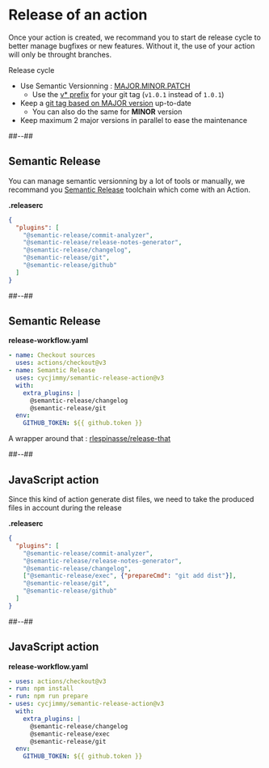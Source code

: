 <!-- .slide: -->

# Release of an action

Once your action is created, we recommand you to start de release cycle to better manage bugfixes or new features.
Without it, the use of your action will only be throught branches.

Release cycle

- Use Semantic Versionning : [MAJOR.MINOR.PATCH](https://semver.org/spec/v2.0.0.html#summary)
  - Use the [v* prefix](https://semver.org/spec/v2.0.0.html#is-v123-a-semantic-version) for your git tag (`v1.0.1` instead of `1.0.1`)
- Keep a [git tag based on MAJOR version](https://docs.github.com/en/actions/creating-actions/releasing-and-maintaining-actions#example-developer-process) up-to-date
  - You can also do the same for **MINOR** version
- Keep maximum 2 major versions in parallel to ease the maintenance
<!-- .element: class="list-fragment" -->

##--##

<!-- .slide: class="with-code-bg-dark" -->

## Semantic Release

You can manage semantic versionning by a lot of tools or manually,
we recommand you [Semantic Release](https://github.com/semantic-release/semantic-release) toolchain which come with an Action.

**.releaserc**

```json
{
  "plugins": [
    "@semantic-release/commit-analyzer",
    "@semantic-release/release-notes-generator",
    "@semantic-release/changelog",
    "@semantic-release/git",
    "@semantic-release/github"
  ]
}
```

##--##

<!-- .slide: class="with-code-bg-dark" -->

## Semantic Release

**release-workflow.yaml**

```yaml [3-10]
- name: Checkout sources
  uses: actions/checkout@v3
- name: Semantic Release
  uses: cycjimmy/semantic-release-action@v3
  with:
    extra_plugins: |
      @semantic-release/changelog
      @semantic-release/git
  env:
    GITHUB_TOKEN: ${{ github.token }}
```

A wrapper around that : [rlespinasse/release-that](https://github.com/rlespinasse/release-that)
<!-- .element: class="credits" -->

##--##

<!-- .slide: class="with-code-bg-dark" -->

## JavaScript action

Since this kind of action generate dist files, we need to take the produced files in account during the release

**.releaserc**

```json [6]
{
  "plugins": [
    "@semantic-release/commit-analyzer",
    "@semantic-release/release-notes-generator",
    "@semantic-release/changelog",
    ["@semantic-release/exec", {"prepareCmd": "git add dist"}],
    "@semantic-release/git",
    "@semantic-release/github"
  ]
}
```

##--##

<!-- .slide: class="with-code-bg-dark" -->

## JavaScript action

**release-workflow.yaml**

```yaml [2-3|8]
- uses: actions/checkout@v3
- run: npm install
- run: npm run prepare
- uses: cycjimmy/semantic-release-action@v3
  with:
    extra_plugins: |
      @semantic-release/changelog
      @semantic-release/exec
      @semantic-release/git
  env:
    GITHUB_TOKEN: ${{ github.token }}
```
